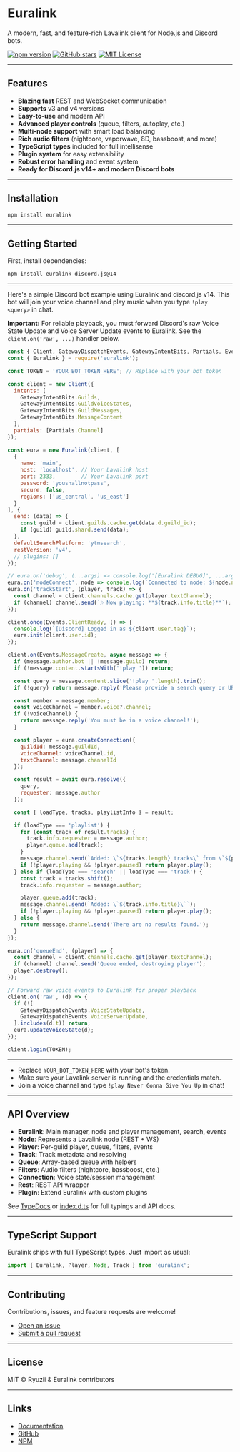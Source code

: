 # Euralink

A modern, fast, and feature-rich Lavalink client for Node.js and Discord bots.

[![npm version](https://img.shields.io/npm/v/euralink.svg)](https://www.npmjs.com/package/euralink)
[![GitHub stars](https://img.shields.io/github/stars/euralink-team/euralink.svg?style=social)](https://github.com/euralink-team/euralink)
[![MIT License](https://img.shields.io/github/license/euralink-team/euralink)](LICENSE)

---

## Features

- **Blazing fast** REST and WebSocket communication
- **Supports** v3 and v4 versions
- **Easy-to-use** and modern API
- **Advanced player controls** (queue, filters, autoplay, etc.)
- **Multi-node support** with smart load balancing
- **Rich audio filters** (nightcore, vaporwave, 8D, bassboost, and more)
- **TypeScript types** included for full intellisense
- **Plugin system** for easy extensibility
- **Robust error handling** and event system
- **Ready for Discord.js v14+ and modern Discord bots**

---

## Installation

```bash
npm install euralink
```

---

## Getting Started

First, install dependencies:

```bash
npm install euralink discord.js@14
```

---

Here's a simple Discord bot example using Euralink and discord.js v14. This bot will join your voice channel and play music when you type `!play <query>` in chat.

**Important:** For reliable playback, you must forward Discord's raw Voice State Update and Voice Server Update events to Euralink. See the `client.on('raw', ...)` handler below.

```js
const { Client, GatewayDispatchEvents, GatewayIntentBits, Partials, Events } = require('discord.js');
const { Euralink } = require('euralink');

const TOKEN = 'YOUR_BOT_TOKEN_HERE'; // Replace with your bot token

const client = new Client({
  intents: [
    GatewayIntentBits.Guilds,
    GatewayIntentBits.GuildVoiceStates,
    GatewayIntentBits.GuildMessages,
    GatewayIntentBits.MessageContent
  ],
  partials: [Partials.Channel]
});

const eura = new Euralink(client, [
  {
    name: 'main',
    host: 'localhost', // Your Lavalink host
    port: 2333,        // Your Lavalink port
    password: 'youshallnotpass',
    secure: false,
    regions: ['us_central', 'us_east']
  }
], {
  send: (data) => {
    const guild = client.guilds.cache.get(data.d.guild_id);
    if (guild) guild.shard.send(data);
  },
  defaultSearchPlatform: 'ytmsearch',
  restVersion: 'v4',
  // plugins: []
});

// eura.on('debug', (...args) => console.log('[Euralink DEBUG]', ...args)); // If you want debugging
eura.on('nodeConnect', node => console.log(`Connected to node: ${node.name}`));
eura.on('trackStart', (player, track) => {
  const channel = client.channels.cache.get(player.textChannel);
  if (channel) channel.send(`🎶 Now playing: **${track.info.title}**`);
});

client.once(Events.ClientReady, () => {
  console.log(`[Discord] Logged in as ${client.user.tag}`);
  eura.init(client.user.id);
});

client.on(Events.MessageCreate, async message => {
  if (message.author.bot || !message.guild) return;
  if (!message.content.startsWith('!play ')) return;

  const query = message.content.slice('!play '.length).trim();
  if (!query) return message.reply('Please provide a search query or URL!');

  const member = message.member;
  const voiceChannel = member.voice?.channel;
  if (!voiceChannel) {
    return message.reply('You must be in a voice channel!');
  }

  const player = eura.createConnection({
    guildId: message.guildId,
    voiceChannel: voiceChannel.id,
    textChannel: message.channelId
  });

  const result = await eura.resolve({ 
    query, 
    requester: message.author 
  });

  const { loadType, tracks, playlistInfo } = result;

  if (loadType === 'playlist') {
    for (const track of result.tracks) {
      track.info.requester = message.author;
      player.queue.add(track);
    }
    message.channel.send(`Added: \`${tracks.length} tracks\` from \`${playlistInfo.name}\``);
    if (!player.playing && !player.paused) return player.play();
  } else if (loadType === 'search' || loadType === 'track') {
    const track = tracks.shift();
    track.info.requester = message.author;

    player.queue.add(track);
    message.channel.send(`Added: \`${track.info.title}\``);
    if (!player.playing && !player.paused) return player.play();
  } else {
    return message.channel.send('There are no results found.');
  }
});

eura.on('queueEnd', (player) => {
  const channel = client.channels.cache.get(player.textChannel);
  if (channel) channel.send('Queue ended, destroying player');
  player.destroy();
});

// Forward raw voice events to Euralink for proper playback
client.on('raw', (d) => {
  if (![
    GatewayDispatchEvents.VoiceStateUpdate,
    GatewayDispatchEvents.VoiceServerUpdate,
  ].includes(d.t)) return;
  eura.updateVoiceState(d);
});

client.login(TOKEN);
```

---

- Replace `YOUR_BOT_TOKEN_HERE` with your bot's token.
- Make sure your Lavalink server is running and the credentials match.
- Join a voice channel and type `!play Never Gonna Give You Up` in chat!

---

## API Overview

- **Euralink**: Main manager, node and player management, search, events
- **Node**: Represents a Lavalink node (REST + WS)
- **Player**: Per-guild player, queue, filters, events
- **Track**: Track metadata and resolving
- **Queue**: Array-based queue with helpers
- **Filters**: Audio filters (nightcore, bassboost, etc.)
- **Connection**: Voice state/session management
- **Rest**: REST API wrapper
- **Plugin**: Extend Euralink with custom plugins

See [TypeDocs](https://euralink.js.org/) or [index.d.ts](./build/index.d.ts) for full typings and API docs.

---

## TypeScript Support

Euralink ships with full TypeScript types. Just import as usual:

```ts
import { Euralink, Player, Node, Track } from 'euralink';
```

---

## Contributing

Contributions, issues, and feature requests are welcome!

- [Open an issue](https://github.com/euralink-team/euralink/issues)
- [Submit a pull request](https://github.com/euralink-team/euralink/pulls)

---

## License

MIT © Ryuzii & Euralink contributors

---

## Links

- [Documentation](https://euralink.js.org/)
- [GitHub](https://github.com/euralink-team/euralink)
- [NPM](https://www.npmjs.com/package/euralink) 

